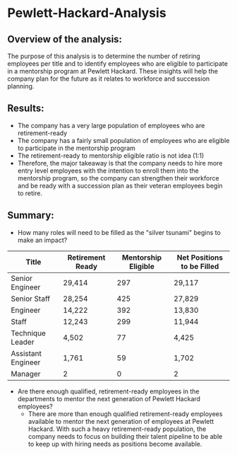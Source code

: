# Pewlett-Hackard-Analysis

## Overview of the analysis:
The purpose of this analysis is to determine the number of retiring employees per title and to identify employees who are eligible to participate in a mentorship program at Pewlett Hackard. These insights will help the company plan for the future as it relates to workforce and succession planning. 

## Results: 
* The company has a very large population of employees who are retirement-ready
* The company has a fairly small population of employees who are eligible to participate in the mentorship program
* The retirement-ready to mentorship eligible ratio is not idea (1:1) 
* Therefore, the major takeaway is that the company needs to hire more entry level employees with the intention to enroll them into the mentorship program, so the company can strengthen their workforce and be ready with a succession plan as their veteran employees begin to retire. 

## Summary:
* How many roles will need to be filled as the "silver tsunami" begins to make an impact?

Title              | Retirement Ready | Mentorship Eligible | Net Positions to be Filled
------------------ | ---------------- | ------------------- | --------------------------
Senior Engineer    | 29,414           | 297                 | 29,117
Senior Staff       | 28,254           | 425                 | 27,829
Engineer           | 14,222           | 392                 | 13,830
Staff              | 12,243           | 299                 | 11,944
Technique Leader   | 4,502            | 77                  | 4,425
Assistant Engineer | 1,761            | 59                  | 1,702
Manager            | 2                | 0                   | 2
  
* Are there enough qualified, retirement-ready employees in the departments to mentor the next generation of Pewlett Hackard employees?
  * There are more than enough qualified retirement-ready employees available to mentor the next generation of employees at Pewlett Hackard. With such a heavy retirement-ready population, the company needs to focus on building their talent pipeline to be able to keep up with hiring needs as positions become available. 
